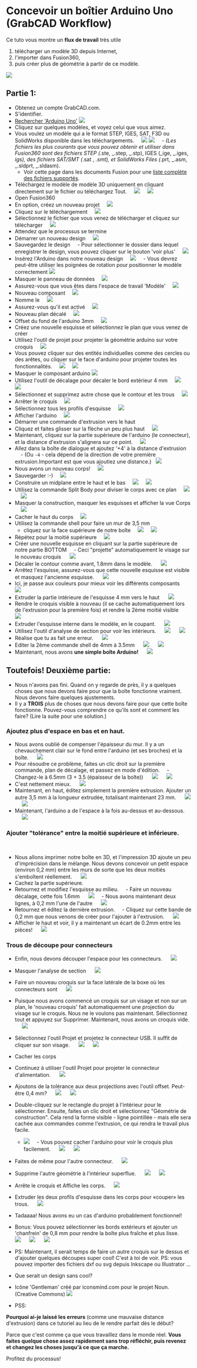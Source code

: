# Concevoir un boîtier Arduino Uno (GrabCAD Workflow)

Ce tuto vous montre un **flux de travail** très utile

1.  télécharger un modèle 3D depuis Internet, 
2. l'importer dans Fusion360, 
3. puis créer plus de géométrie à partir de ce modèle.

![](https://i.imgur.com/tSRTGnF.png)

## Partie 1:

- Obtenez un compte GrabCAD.com.
- S'identifier.
- [Rechercher 'Arduino Uno'](https://grabcad.com/library)
    ![](https://i.imgur.com/QxJQQlo.png)
- Cliquez sur quelques modèles, et voyez celui que vous aimez.
- Vous voulez un modèle qui a le format STEP, IGES, SAT, F3D ou SolidWorks disponible dans les téléchargements.
    ![](https://i.imgur.com/lIGqgwX.png)
    ![](https://i.imgur.com/ikjHkGn.png)
    - _(Les fichiers les plus courants que vous pouvez obtenir et utiliser dans Fusion360 sont des fichiers STEP (_.ste, _.step, _.stp), IGES (_ige, _.iges, _igs), des fichiers SAT/SMT (_.sat , _.smt), et SolidWorks Files (_.prt, _.asm, _.sldprt, _.sldasm).
    - Voir cette page dans les documents Fusion pour une [liste complète des fichiers supportés](https://knowledge.autodesk.com/support/fusion-360/dépannage/caas/sfdcarticles/sfdcarticles/Comment-importer-ou-ouvrir-un-fichier-dans-Autodesk-Fusion-360.html).
- Téléchargez le modèle de modèle 3D uniquement en cliquant directement sur le fichier ou téléchargez Tout.
    ![](https://i.imgur.com/iZfyIvq.png)
    ![](https://i.imgur.com/r3TANHS.png)
- Open Fusion360
- En option, créez un nouveau projet
    ![](https://i.imgur.com/Fvxv7h6.png)
- Cliquez sur le téléchargement
    ![](https://i.imgur.com/hTYahQa.png)
- Sélectionnez le fichier que vous venez de télécharger et cliquez sur télécharger
    ![](https://i.imgur.com/6F46kh7.png)
- Attendez que le processus se termine
- Démarrer un nouveau design
    ![](https://i.imgur.com/8AHRr2E.png)
- Sauvegardez le design
    - Pour sélectionner le dossier dans lequel enregistrer le design, vous pouvez cliquer sur le bouton 'voir plus'
    ![](https://i.imgur.com/Ex6mhRF.png)
- Insérez l'Arduino dans notre nouveau design
    ![](https://i.imgur.com/OdYVUMI.png)
    - Vous devrez peut-être utiliser les poignées de rotation pour positionner le modèle correctement
   ![](https://i.imgur.com/nE3j9dw.png)
- Masquer le panneau de données
    ![](https://i.imgur.com/FumkrJ5.png)
- Assurez-vous que vous êtes dans l'espace de travail 'Modèle'
    ![](https://i.imgur.com/RbVCVmb.png)
- Nouveau composant
    ![](https://i.imgur.com/SFO1IRZ.png)
- Nomme le
    ![](https://i.imgur.com/BH6nj0N.png)
- Assurez-vous qu'il est activé
    ![](https://i.imgur.com/1X2DJGw.png)
- Nouveau plan décalé
    ![](https://i.imgur.com/X1zO0Q7.png)
- Offset du fond de l'arduino 3mm
    ![](https://i.imgur.com/jCXIs7H.png)
- Créez une nouvelle esquisse et sélectionnez le plan que vous venez de créer
- Utilisez l'outil de projet pour projeter la géométrie arduino sur votre croquis
    ![](https://i.imgur.com/eTlz8mN.png)
- Vous pouvez cliquer sur des entités individuelles comme des cercles ou des arêtes, ou cliquer sur le face d'arduino pour projeter toutes les fonctionnalités.
    ![](https://i.imgur.com/yC7CKZ2.png)
    ![](https://i.imgur.com/EoZMjiE.png)
- Masquer le composant arduino
  ![](https://i.imgur.com/VXuK11T.png)
- Utilisez l'outil de décalage pour décaler le bord extérieur 4 mm
    ![](https://i.imgur.com/JpowA2q.png)
    ![](https://i.imgur.com/pb8I6v1.png)
- Sélectionnez et supprimez autre chose que le contour et les trous
    ![](https://i.imgur.com/LN2htvl.png)
- Arrêter le croquis
    ![](https://i.imgur.com/aGQ19W7.png)
- Sélectionnez tous les profils d'esquisse
    ![](https://i.imgur.com/Mq8mAec.png)
- Afficher l'arduino
    ![](https://i.imgur.com/F3zmO62.png)
- Démarrer une commande d'extrusion vers le haut
- Cliquez et faites glisser sur la flèche un peu plus haut
    ![](https://i.imgur.com/nNBX5lY.png)
- Maintenant, cliquez sur la partie supérieure de l'arduino (le connecteur), et la distance d'extrusion s'alignera sur ce point.
    ![](https://i.imgur.com/1b9pOe6.png)
- Allez dans la boîte de dialogue et ajoutez '+4' à la distance d'extrusion
    - (Ou `-4` - cela dépend de la direction de votre première extrusion.Important est que vous ajoutiez une distance.)
  ![](https://i.imgur.com/N5zhWCq.png)
- Nous avons un nouveau corps!
    ![](https://i.imgur.com/ozjz8IO.png)
- Sauvegarder :-)
    ![](https://i.imgur.com/A5Ujrug.png)
- Construire un midplane entre le haut et le bas
    ![](https://i.imgur.com/SD8Ozsa.png)
    ![](https://i.imgur.com/dkjWnSx.png)
- Utilisez la commande Split Body pour diviser le corps avec ce plan
    ![](https://i.imgur.com/lvL1UvK.png)
    ![](https://i.imgur.com/5l7TdOO.png)
- Masquer la construction, masquer les esquisses et afficher la vue Corps
    ![](https://i.imgur.com/Igy1KUF.png)
- Cacher le haut du corps
    ![](https://i.imgur.com/y7oxX9D.png)
- Utilisez la commande shell pour faire un mur de 3,5 mm
    - cliquez sur la face supérieure de notre boîte
    ![](https://i.imgur.com/26G3DRV.png)
    ![](https://i.imgur.com/cxMeVrr.png)
- Répétez pour la moitié supérieure
    ![](https://i.imgur.com/46qfsUR.png)
- Créer une nouvelle esquisse en cliquant sur la partie supérieure de notre partie BOTTOM
    - Ceci "projette" automatiquement le visage sur le nouveau croquis
     ![](https://i.imgur.com/8DL5PBx.png)
- Décaler le contour comme avant, 1.8mm dans le modèle.
     ![](https://i.imgur.com/grq4Mun.png)
- Arrêtez l'esquisse, assurez-vous que cette nouvelle esquisse est visible et masquez l'ancienne esquisse.
     ![](https://i.imgur.com/Edlumq6.png)
- Ici, je passe aux couleurs pour mieux voir les différents composants
     ![](https://i.imgur.com/QIMpuoj.png)
- Extruder la partie intérieure de l'esquisse 4 mm vers le haut
     ![](https://i.imgur.com/tCI5E5R.png)
- Rendre le croquis visible à nouveau (il se cache automatiquement lors de l'extrusion pour la première fois) et rendre la 2ème moitié visible
     ![](https://i.imgur.com/a6GxaVd.png)
- Extruder l'esquisse interne dans le modèle, en le coupant.
     ![](https://i.imgur.com/YC4rzoN.png)
- Utilisez l'outil d'analyse de section pour voir les intérieurs.
     ![](https://i.imgur.com/96HNNvB.png)
     ![](https://i.imgur.com/fnsc8vE.png)
- Réalise que tu as fait une erreur.
     ![](https://i.imgur.com/vTzB9Eb.png)
- Editer la 2ème commande shell de 4mm à 3.5mm
     ![](https://i.imgur.com/vbmDhFz.png)
     ![](https://i.imgur.com/GMDp0Yv.png)
- Maintenant, nous avons **une simple boîte Arduino!**
     ![](https://i.imgur.com/r8Iyg5a.png)

## Toutefois! Deuxième partie:

- Nous n'avons pas fini. Quand on y regarde de près, il y a quelques choses que nous devons faire pour que la boîte fonctionne vraiment. Nous devons faire quelques ajustements.
- Il y a **TROIS** plus de choses que nous devons faire pour que cette boîte fonctionne. Pouvez-vous comprendre ce qu'ils sont et comment les faire? (Lire la suite pour une solution.)

### Ajoutez plus d'espace en bas et en haut.
- Nous avons oublié de compenser l'épaisseur du mur. Il y a un chevauchement clair sur le fond entre l'arduino (et ses broches) et la boîte.
     ![](https://i.imgur.com/ONWdwYv.png)
- Pour résoudre ce problème, faites un clic droit sur la première commande, plan de décalage, et passez en mode d'édition.
    - Changez-le à 6.5mm (3 + 3.5 (épaisseur de la boîte))
     ![](https://i.imgur.com/T2DwFq4.png)
     ![](https://i.imgur.com/JsgWZwS.png)
- C'est nettement mieux.
     ![](https://i.imgur.com/bwhYe6i.png)
- Maintenant, en haut, éditez simplement la première extrusion. Ajouter un autre 3,5 mm à la longueur extrudée, totalisant maintenant 23 mm.
     ![](https://i.imgur.com/QUHsMaZ.png)
     ![](https://i.imgur.com/6tioVwh.png)
- Maintenant, l'arduino a de l'espace à la fois au-dessus et au-dessous.
     ![](https://i.imgur.com/foGi82z.png)

### Ajouter "tolérance" entre la moitié supérieure et inférieure.
 
- Nous allons imprimer notre boîte en 3D, et l'impression 3D ajoute un peu d'imprécision dans le mélange. Nous devons concevoir un petit espace (environ 0,2 mm) entre les murs de sorte que les deux moitiés s'emboîtent réellement.
     ![](https://i.imgur.com/8pxJym3.png)
- Cachez la partie supérieure.
- Retournez et modifiez l'esquisse au milieu.
    - Faire un nouveau décalage, cette fois 1.6mm
     ![](https://i.imgur.com/irZZasU.png)
    - Nous avons maintenant deux lignes, à 0,2 mm l'une de l'autre
     ![](https://i.imgur.com/lLBUVj2.png)
- Retournez et éditez la dernière extrusion.
    - Cliquez sur cette bande de 0,2 mm que nous venons de créer pour l'ajouter à l'extrusion.
     ![](https://i.imgur.com/jFCHAYf.png)
- Afficher le haut et voir, il y a maintenant un écart de 0.2mm entre les pièces!
     ![](https://i.imgur.com/G3UeoKd.png)

### Trous de découpe pour connecteurs
- Enfin, nous devons découper l'espace pour les connecteurs.
     ![](https://i.imgur.com/Gm9RaRd.png)
- Masquer l'analyse de section
     ![](https://i.imgur.com/2CGCEBd.png)
- Faire un nouveau croquis sur la face latérale de la boxe où les connecteurs sont
     ![](https://i.imgur.com/y7G6UEO.png)
- Puisque nous avons commencé un croquis sur un visage et non sur un plan, le 'nouveau croquis' fait automatiquement une projection du visage sur le croquis. Nous ne le voulons pas maintenant. Sélectionnez tout et appuyez sur Supprimer. Maintenant, nous avons un croquis vide.
     ![](https://i.imgur.com/yvezdYh.png)
- Sélectionnez l'outil Projet et projetez le connecteur USB. Il suffit de cliquer sur son visage.
     ![](https://i.imgur.com/DWalkst.png)
     ![](https://i.imgur.com/jahg3OQ.png)
- Cacher les corps
- Continuez à utiliser l'outil Projet pour projeter le connecteur d'alimentation.
     ![](https://i.imgur.com/8aWZt5x.png)
- Ajoutons de la tolérance aux deux projections avec l'outil offset. Peut-être 0,4 mm?
     ![](https://i.imgur.com/llKCrcs.png)
     ![](https://i.imgur.com/kr9Ptgk.png)
- Double-cliquez sur le rectangle du projet à l'intérieur pour le sélectionner. Ensuite, faites un clic droit et sélectionnez "Géométrie de construction". Cela rend la forme visible - ligne pointillée - mais elle sera cachée aux commandes comme l'extrusion, ce qui rendra le travail plus facile.
    - ![](https://i.imgur.com/skcpf42.png)
    - Vous pouvez cacher l'arduino pour voir le croquis plus facilement.
     ![](https://i.imgur.com/PlKfVhV.png)
     ![](https://i.imgur.com/gdUYPCS.png)
- Faites de même pour l'autre connecteur.
     ![](https://i.imgur.com/0KfgSv9.png)
- Supprime l'autre géométrie à l'intérieur superflue.
     ![](https://i.imgur.com/FSB18kS.png)
     ![](https://i.imgur.com/CJyMRD3.png)
- Arrête le croquis et Affiche les corps.
     ![](https://i.imgur.com/XP2FVeJ.png)
- Extruder les deux profils d'esquisse dans les corps pour «couper» les trous.
     ![](https://i.imgur.com/b4Pa7Cn.png)
- Tadaaaa! Nous avons eu un cas d'arduino probablement fonctionnel!

- Bonus: Vous pouvez sélectionner les bords extérieurs et ajouter un 'chanfrein' de 0,8 mm pour rendre la boîte plus fraîche et plus lisse.
     ![](https://i.imgur.com/R4cBTdj.png)
     ![](https://i.imgur.com/uecw8Yz.png)
     ![](https://i.imgur.com/sDwGJqG.png)
- PS: Maintenant, il serait temps de faire un autre croquis sur le dessus et d'ajouter quelques découpes super cool! C'est à toi de voir. PS: vous pouvez importer des fichiers dxf ou svg depuis Inkscape ou Illustrator ...
- Que serait un design sans cool?
- Icône 'Gentleman' créé par iconsmind.com pour le projet Noun. (Creative Commons)
 ![](https://i.imgur.com/tSRTGnF.png)
 
 - PSS:
 
**Pourquoi ai-je laissé les erreurs** (comme une mauvaise distance d'extrusion) dans ce tutoriel au lieu de le rendre parfait dès le début?

Parce que c'est comme ça que vous travaillez dans le monde réel. **Vous faites quelque chose assez rapidement sans trop réfléchir, puis revenez et changez les choses jusqu'à ce que ça marche.**

Profitez du processus!